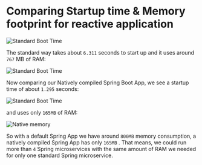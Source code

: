 <h1>Comparing Startup time & Memory footprint for reactive application</h1>

![Standard Boot Time](/pantbrajesh/springboot-graalvm/blob/master/reactive-h2/images/NativeBootTime.png?raw=true)

The standard way takes about ```6.311``` seconds to start up and it uses around ```767``` MB of RAM:

![Standard Boot Time](/pantbrajesh/springboot-graalvm/blob/master/reactive-h2/images/StandarMemory.png?raw=true)

Now comparing our Natively compiled Spring Boot App, we see a startup time of about ```1.295``` seconds:

![Standard Boot Time](/pantbrajesh/springboot-graalvm/blob/master/reactive-h2/images/NativeBootTime.png?raw=true)

and uses only ```165MB``` of RAM:

![Native memory](/pantbrajesh/springboot-graalvm/blob/master/reactive-h2/images/NativeMemory.png?raw=true)

So with a default Spring App we have around ```800MB``` memory consumption, a natively compiled Spring App has only ```165MB``` . 
That means, we could run more than ```4``` Spring microservices with the same amount of RAM we needed for only one standard Spring microservice.

